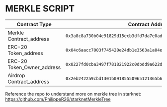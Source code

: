 # MERKLE SCRIPT

| Contract Type       | Contract Address                                          |
|---------------------|-----------------------------------------------------------|
| Merkle Contract_address     | `0x3a8c8a730b04e91829d15ecb3dfd7da7e0ad977721427a6e8a86a5132cfdb96` |
| ERC-20 Token_address        | `0x04c6aacc7003f745420e24db1e3563a1a04e9cfd62b733ea2617a1576d4fe66f` |
| ERC-20 Token_Owner_address  | `0x0227fd0cba3497f781821922c0dbdd9a622db621286dad907d135b39697f7382` |
| Airdrop Contract_address       | `0x2eb2422a9cbd1301b09185550965121365b6b7326441b63e3dd154cba66906` |

Reference the repo to understand more on merkle tree in starknet: https://github.com/PhilippeR26/starknetMerkleTree